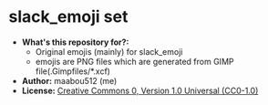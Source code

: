 # slack_emoji set

- **What's this repository for?:**
  - Original emojis (mainly) for slack_emoji
  - emojis are PNG files which are generated from GIMP file(.Gimpfiles/*.xcf)   
- **Author:** maabou512 (me)
- **License:** [Creative Commons 0, Version 1.0 Universal (CC0-1.0)](https://creativecommons.org/publicdomain/zero/1.0/deed.ja)
